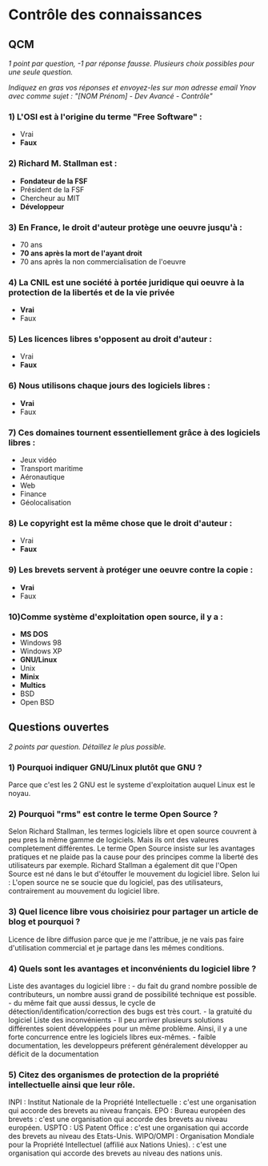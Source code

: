 # Contrôle des connaissances

## QCM
*1 point par question, -1 par réponse fausse. Plusieurs choix possibles pour une seule question.*

*Indiquez en gras vos réponses et envoyez-les sur mon adresse email Ynov avec comme sujet : "[NOM Prénom] - Dev Avancé - Contrôle"*


### 1) L'OSI est à l'origine du terme "Free Software" :
- Vrai
- **Faux**
### 2) Richard M. Stallman est :
- **Fondateur de la FSF**
- Président de la FSF
- Chercheur au MIT
- **Développeur**
### 3) En France, le droit d'auteur protège une oeuvre jusqu'à :
- 70 ans
- **70 ans après la mort de l'ayant droit**
- 70 ans après la non commercialisation de l'oeuvre
### 4) La CNIL est une société à portée juridique qui oeuvre à la protection de la libertés et de la vie privée
- **Vrai**
- Faux
### 5) Les licences libres s'opposent au droit d'auteur :
- Vrai
- **Faux**
### 6) Nous utilisons chaque jours des logiciels libres :
- **Vrai**
- Faux
### 7) Ces domaines tournent essentiellement grâce à des logiciels libres :
- Jeux vidéo
- Transport maritime
- Aéronautique
- Web
- Finance
- Géolocalisation
### 8) Le copyright est la même chose que le droit d'auteur :
- Vrai
- **Faux**
### 9) Les brevets servent à protéger une oeuvre contre la copie :
- **Vrai**
- Faux
### 10)Comme système d'exploitation open source, il y a :
- **MS DOS**
- Windows 98
- Windows XP
- **GNU/Linux**
- Unix
- **Minix**
- **Multics**
- BSD
- Open BSD

## Questions ouvertes
*2 points par question. Détaillez le plus possible.*
### 1) Pourquoi indiquer GNU/Linux plutôt que GNU ?
  Parce que c'est les 2 GNU est le systeme d'exploitation auquel Linux est le noyau.
### 2) Pourquoi "rms" est contre le terme Open Source ?
  Selon Richard Stallman, les termes logiciels libre et open source couvrent à peu pres la même gamme de logiciels. Mais ils ont des valeures completement différentes. Le terme Open Source insiste sur les avantages pratiques et ne plaide pas la cause pour des principes comme la liberté des utilisateurs par exemple. Richard Stallman a également dit que l'Open Source est né dans le but d'étouffer le mouvement du logiciel libre. Selon lui : L'open source ne se soucie que du logiciel, pas des utilisateurs, contrairement au mouvement du logiciel libre.
### 3) Quel licence libre vous choisiriez pour partager un article de blog et pourquoi ?
  Licence de libre diffusion parce que je me l'attribue, je ne vais pas faire d'utilisation commercial et je partage dans les mêmes conditions.
### 4) Quels sont les avantages et inconvénients du logiciel libre ?
  Liste des avantages du logiciel libre :
    - du fait du grand nombre possible de contributeurs, un nombre aussi grand de possibilité technique est possible.
    - du même fait que aussi dessus, le cycle de détection/identification/correction des bugs est très court. 
    - la gratuité du logiciel
   Liste des inconvénients 
    - Il peu arriver plusieurs solutions différentes soient développées pour un même problème. Ainsi, il y a une forte concurrence entre les logiciels libres eux-mêmes.
    - faible documentation, les developpeurs préferent généralement développer au déficit de la documentation

### 5) Citez des organismes de protection de la propriété intellectuelle ainsi que leur rôle.
  INPI : Institut Nationale de la Propriété Intellectuelle : c'est une organisation qui accorde des brevets au niveau français.
  EPO : Bureau européen des brevets : c'est une organisation qui accorde des brevets au niveau européen.
  USPTO : US Patent Office : c'est une organisation qui accorde des brevets au niveau des Etats-Unis.
  WIPO/OMPI : Organisation Mondiale pour la Propriété Intellectuel (affilié aux Nations Unies). : c'est une organisation qui accorde des brevets au niveau des nations unis.
